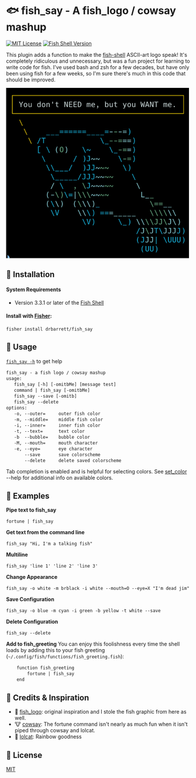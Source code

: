 # 🐟 fish_say - A fish_logo / cowsay mashup

[![MIT License](https://img.shields.io/badge/license-MIT-blue.svg)](https://mit-license.org)
[![Fish Shell Version](https://img.shields.io/badge/fish-v3.3.1-blue)](http://fishshell.com)

This plugin adds a function to make the [fish-shell](http://fish.sh) ASCII-art logo speak! It's completely ridiculous and unnecessary, but was a fun project for learning to write code for fish. I've used bash and zsh for a few decades, but have only been using fish for a few weeks, so I'm sure there's much in this code that should be improved.

![fish_say screenshot](assets/fish_say.png)

##  💾 Installation
#### System Requirements
- Version 3.3.1 or later of the [Fish Shell](https://fishshell.com)

#### Install with [Fisher](https://github.com/jorgebucaran/fisher):
```console
fisher install drbarrett/fish_say
```

## 🧰 Usage
[`fish_say -h`](assets/fish_say_help.png) to get help

```code
fish_say - a fish logo / cowsay mashup
usage:
   fish_say [-h] [-omitbMe] [message test]
   command | fish_say [-omitbMe]
   fish_say --save [-omitb]
   fish_say --delete
options:
   -o, --outer=     outer fish color
   -m, --middle=    middle fish color
   -i, --inner=     inner fish color
   -t, --text=      text color
   -b  --bubble=    bubble color
   -M, --mouth=     mouth character
   -e, --eye=       eye character
       --save       save colorscheme
       --delete     delete saved colorscheme
```
Tab completion is enabled and is helpful for selecting colors. See [set_color](https://fishshell.com/docs/current/cmds/set_color.html) --help for additional info on available colors.


## 🔎 Examples
**Pipe text to fish_say**
```fish
fortune | fish_say
```
**Get text from the command line**
```fish
fish_say "Hi, I'm a talking fish"
```
**Multiline**
```fish
fish_say 'line 1' 'line 2' 'line 3'
```
**Change Appearance**

```fish
fish_say -o white -m brblack -i white --mouth=O --eye=X "I'm dead jim"
```
**Save Configuration**
```fish
fish_say -o blue -m cyan -i green -b yellow -t white --save
```

**Delete Configuration**
```fish
fish_say --delete
```

**Add to fish_greeting**
You can enjoy this foolishness every time the shell loads by adding this to your fish greeting (`~/.config/fish/functions/fish_greeting.fish`):

```fish
    function fish_greeting
        fortune | fish_say
    end
```

## 🙏 Credits & Inspiration
- 🐠 [fish_logo](https://github.com/laughedelic/fish_logo): original inspiration and I stole the fish graphic from here as well.
- 🐮 [cowsay](https://github.com/tnalpgge/rank-amateur-cowsay): The fortune command isn't nearly as much fun when it isn't piped through cowsay and lolcat.
- 🌈 [lolcat](https://github.com/busyloop/lolcat): Rainbow goodness

## 📃 License
[MIT](https://mit-license.org)
